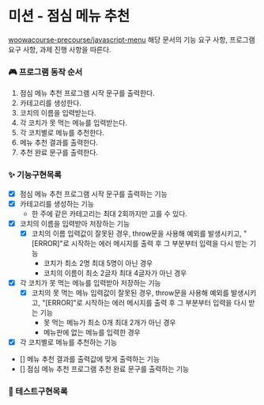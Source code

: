 # 미션 - 점심 메뉴 추천

[woowacourse-precourse/javascript-menu](https://github.com/useon/javascript-menu)
해당 문서의 기능 요구 사항, 프로그램 요구 사항, 과제 진행 사항을 따른다.

### 🎮 프로그램 동작 순서

1. 점심 메뉴 추천 프로그램 시작 문구를 출력한다.
2. 카테고리를 생성한다.
3. 코치의 이름을 입력받는다.
4. 각 코치가 못 먹는 메뉴를 입력받는다.
5. 각 코치별로 메뉴를 추천한다.
6. 메뉴 추천 결과를 출력한다.
7. 추천 완료 문구를 출력한다.

### ✨ 기능구현목록

- [x] 점심 메뉴 추천 프로그램 시작 문구를 출력하는 기능
- [x] 카테고리를 생성하는 기능
  - 한 주에 같은 카테고리는 최대 2회까지만 고를 수 있다.
- [x] 코치의 이름을 입력받아 저장하는 기능
  - [x] 코치의 이름 입력값이 잘못된 경우, throw문을 사용해 예외를 발생시키고, "[ERROR]"로 시작하는 에러 메시지를 출력 후 그 부분부터 입력을 다시 받는 기능
    - 코치가 최소 2명 최대 5명이 아닌 경우
    - 코치의 이름이 최소 2글자 최대 4글자가 아닌 경우
- [x] 각 코치가 못 먹는 메뉴를 입력받아 저장하는 기능
  - [x] 코치의 못 먹는 메뉴 입력값이 잘못된 경우, throw문을 사용해 예외를 발생시키고, "[ERROR]"로 시작하는 에러 메시지를 출력 후 그 부분부터 입력을 다시 받는 기능
    - 못 먹는 메뉴가 최소 0개 최대 2개가 아닌 경우
    - 메뉴판에 없는 메뉴를 입력한 경우
- [x] 각 코치별로 메뉴를 추천하는 기능
- [] 메뉴 추천 결과를 출력값에 맞게 출력하는 기능
- [] 점심 메뉴 추천 프로그램 추천 완료 문구를 출력하는 기능

### 🧪 테스트구현목록
